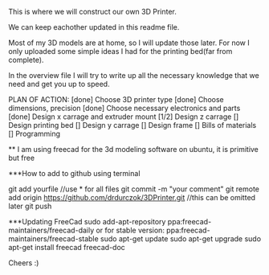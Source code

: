 This is where we will construct our own 3D Printer.

We can keep eachother updated in this readme file. 

Most of my 3D models are at home, so I will update those later. For now I only 
uploaded some simple ideas I had for the printing bed(far from complete). 

In the overview file I will try to write up all the necessary knowledge that we need
and get you up to speed.

PLAN OF ACTION:
[done]		Choose 3D printer type
[done]		Choose dimensions, precision
[done]		Choose necessary electronics and parts
[done]		Design x carrage and extruder mount
[1/2]		Design z carrage
[]			Design printing bed
[]			Design y carrage
[]			Design frame
[]			Bills of materials
[]			Programming


** I am using freecad for the 3d modeling software on ubuntu, it is primitive but free

***How to add to github using terminal

git add yourfile				//use * for all files
git commit -m "your comment"
git remote add origin https://github.com/drdurczok/3DPrinter.git			//this can be omitted later
git push

***Updating FreeCad
sudo add-apt-repository ppa:freecad-maintainers/freecad-daily
 or for stable version: ppa:freecad-maintainers/freecad-stable
sudo apt-get update
sudo apt-get upgrade
sudo apt-get install freecad freecad-doc





 Cheers  :)
